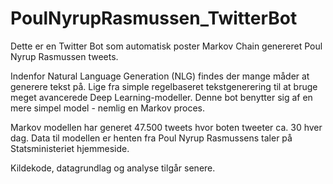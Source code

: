 # PoulNyrupRasmussen_TwitterBot

Dette er en Twitter Bot som automatisk poster Markov Chain genereret Poul Nyrup Rasmussen tweets.

Indenfor Natural Language Generation (NLG) findes der mange måder at generere tekst på. Lige fra simple regelbaseret tekstgenerering til at bruge meget avancerede Deep Learning-modeller. Denne bot benytter sig af en mere simpel model - nemlig en Markov proces.

Markov modellen har generet 47.500 tweets hvor boten tweeter ca. 30 hver dag.
Data til modellen er henten fra Poul Nyrup Rasmussens taler på Statsministeriet hjemmeside.

Kildekode, datagrundlag og analyse tilgår senere.

